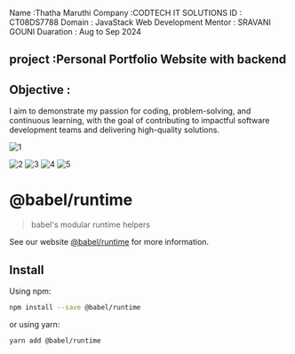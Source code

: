 Name :Thatha Maruthi
Company :CODTECH IT SOLUTIONS
ID : CT08DS7788
Domain : JavaStack Web Development
Mentor : SRAVANI GOUNI
Duaration : Aug to Sep 2024
## project :Personal Portfolio Website with backend
## Objective : 
I aim to demonstrate my passion for coding, problem-solving, and continuous learning, with the goal of contributing to impactful software development teams and delivering high-quality solutions.

![1](https://github.com/user-attachments/assets/549b21fd-cf5f-4099-84f8-e63f4825a5a3)


![2](https://github.com/user-attachments/assets/e336bf78-dee6-4317-80e6-85390a2542ba)
![3](https://github.com/user-attachments/assets/a687c88e-d7c6-4348-8201-80792115d33b)
![4](https://github.com/user-attachments/assets/7e92a391-cbbd-4a3f-b84b-5db79ea7986f)
![5](https://github.com/user-attachments/assets/937d6005-389d-457d-964b-fc534e761319)

# @babel/runtime

> babel's modular runtime helpers

See our website [@babel/runtime](https://babeljs.io/docs/babel-runtime) for more information.

## Install

Using npm:

```sh
npm install --save @babel/runtime

```



or using yarn:






```sh
yarn add @babel/runtime





```





